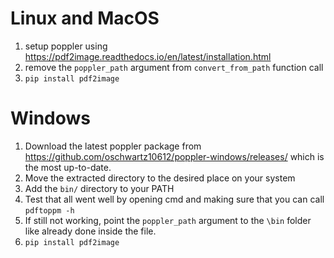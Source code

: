 # Linux and MacOS
1. setup poppler using https://pdf2image.readthedocs.io/en/latest/installation.html
2. remove the `poppler_path` argument from `convert_from_path` function call
3. `pip install pdf2image`

# Windows
1. Download the latest poppler package from https://github.com/oschwartz10612/poppler-windows/releases/ which is the most up-to-date.
2. Move the extracted directory to the desired place on your system
3. Add the `bin/` directory to your PATH
4. Test that all went well by opening cmd and making sure that you can call `pdftoppm -h`
5. If still not working, point the `poppler_path` argument to the `\bin` folder like already done inside the file.
6. `pip install pdf2image`